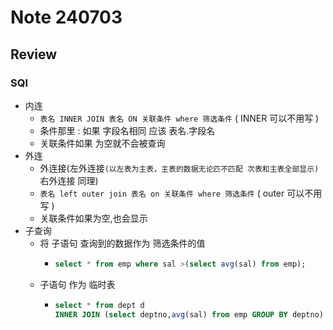 # Note 240703
## Review

### SQl 
- 内连
  - `表名 INNER JOIN 表名 ON 关联条件 where 筛选条件` ( INNER 可以不用写 ) 
  - 条件那里 : 如果 字段名相同 应该 表名.字段名
  - 关联条件如果 为空就不会被查询
- 外连
  - 外连接(左外连接`(以左表为主表，主表的数据无论匹不匹配 次表和主表全部显示)`右外连接 同理)
  - `表名 left outer join 表名 on 关联条件 where 筛选条件` ( outer 可以不用写 )
  - 关联条件如果为空,也会显示
- 子查询
  - 将 子语句 查询到的数据作为 筛选条件的值
    - ````sql
      select * from emp where sal >(select avg(sal) from emp);
  - 子语句 作为 临时表
    - ````sql
      select * from dept d
      INNER JOIN (select deptno,avg(sal) from emp GROUP BY deptno) t on d.deptno =t.deptno;